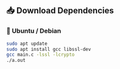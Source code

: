 ## 📥 Download Dependencies

### 🔹 Ubuntu / Debian
```sh
sudo apt update
sudo apt install gcc libssl-dev
gcc main.c -lssl -lcrypto
./a.out
